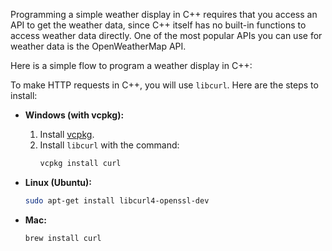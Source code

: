 Programming a simple weather display in C++ requires that you access an API to get the weather data, since C++ itself has no built-in functions to access weather data directly. One of the most popular APIs you can use for weather data is the OpenWeatherMap API.

Here is a simple flow to program a weather display in C++:

To make HTTP requests in C++, you will use `libcurl`. Here are the steps to install:

- **Windows (with vcpkg):**
    1. Install [vcpkg](https://github.com/microsoft/vcpkg).
    2. Install `libcurl` with the command:
       ```bash
       vcpkg install curl
       ```

- **Linux (Ubuntu):**
  ```bash
  sudo apt-get install libcurl4-openssl-dev
  ```

- **Mac:**
  ```bash
  brew install curl
  ```